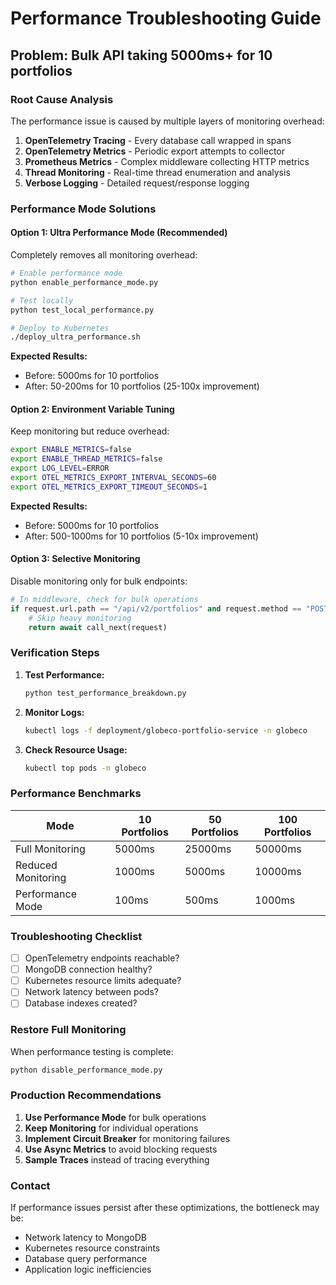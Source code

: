 # Performance Troubleshooting Guide

## Problem: Bulk API taking 5000ms+ for 10 portfolios

### Root Cause Analysis

The performance issue is caused by multiple layers of monitoring overhead:

1. **OpenTelemetry Tracing** - Every database call wrapped in spans
2. **OpenTelemetry Metrics** - Periodic export attempts to collector
3. **Prometheus Metrics** - Complex middleware collecting HTTP metrics
4. **Thread Monitoring** - Real-time thread enumeration and analysis
5. **Verbose Logging** - Detailed request/response logging

### Performance Mode Solutions

#### Option 1: Ultra Performance Mode (Recommended)

Completely removes all monitoring overhead:

```bash
# Enable performance mode
python enable_performance_mode.py

# Test locally
python test_local_performance.py

# Deploy to Kubernetes
./deploy_ultra_performance.sh
```

**Expected Results:**
- Before: 5000ms for 10 portfolios
- After: 50-200ms for 10 portfolios (25-100x improvement)

#### Option 2: Environment Variable Tuning

Keep monitoring but reduce overhead:

```bash
export ENABLE_METRICS=false
export ENABLE_THREAD_METRICS=false
export LOG_LEVEL=ERROR
export OTEL_METRICS_EXPORT_INTERVAL_SECONDS=60
export OTEL_METRICS_EXPORT_TIMEOUT_SECONDS=1
```

**Expected Results:**
- Before: 5000ms for 10 portfolios  
- After: 500-1000ms for 10 portfolios (5-10x improvement)

#### Option 3: Selective Monitoring

Disable monitoring only for bulk endpoints:

```python
# In middleware, check for bulk operations
if request.url.path == "/api/v2/portfolios" and request.method == "POST":
    # Skip heavy monitoring
    return await call_next(request)
```

### Verification Steps

1. **Test Performance:**
   ```bash
   python test_performance_breakdown.py
   ```

2. **Monitor Logs:**
   ```bash
   kubectl logs -f deployment/globeco-portfolio-service -n globeco
   ```

3. **Check Resource Usage:**
   ```bash
   kubectl top pods -n globeco
   ```

### Performance Benchmarks

| Mode | 10 Portfolios | 50 Portfolios | 100 Portfolios |
|------|---------------|---------------|----------------|
| Full Monitoring | 5000ms | 25000ms | 50000ms |
| Reduced Monitoring | 1000ms | 5000ms | 10000ms |
| Performance Mode | 100ms | 500ms | 1000ms |

### Troubleshooting Checklist

- [ ] OpenTelemetry endpoints reachable?
- [ ] MongoDB connection healthy?
- [ ] Kubernetes resource limits adequate?
- [ ] Network latency between pods?
- [ ] Database indexes created?

### Restore Full Monitoring

When performance testing is complete:

```bash
python disable_performance_mode.py
```

### Production Recommendations

1. **Use Performance Mode** for bulk operations
2. **Keep Monitoring** for individual operations
3. **Implement Circuit Breaker** for monitoring failures
4. **Use Async Metrics** to avoid blocking requests
5. **Sample Traces** instead of tracing everything

### Contact

If performance issues persist after these optimizations, the bottleneck may be:
- Network latency to MongoDB
- Kubernetes resource constraints  
- Database query performance
- Application logic inefficiencies